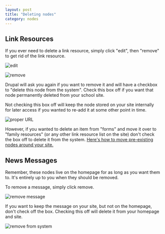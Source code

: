 ```yaml
---
layout: post
title: "Deleting nodes"
category: nodes
---
```


## Link Resources

If you ever need to delete a link resource, simply click "edit", then "remove" to get rid of the link resource.

![edit](/schoolsites-help/images/uploading/group-edit.png)

![remove](/schoolsites-help/images/uploading/remove.png)

Drupal will ask you again if you want to remove it and will have a checkbox to "delete this node from the system". Check this box off if you want that node permanently deleted from your school site. 

Not checking this box off will keep the node stored on your site internally for later access if you wanted to re-add it at some other point in time.

![proper URL](/schoolsites-help/images/uploading/remove-system.png)

However, if you wanted to delete an item from "forms" and move it over to "family resources" (or any other link resource list on the site) don't check the box off to delete it from the system. [Here's how to move pre-existing nodes around your site.](/schoolsites-help/nodes/2014/07/15/moving-nodes/) 

<a name="news-del"></a>

## News Messages

Remember, these nodes live on the homepage for as long as you want them to. It's entirely up to you when they should be removed. 

To remove a message, simply click remove. 

![remove message](/schoolsites-help/images/news/remove-message.png)

If you want to keep the message on your site, but not on the homepage, don't check off the box. Checking this off will delete it from your homepage and site.

![remove from system](/schoolsites-help/images/news/remove-box.png)